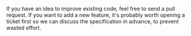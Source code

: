 If you have an idea to improve existing code, feel free to send a pull request. If you want to add a new feature, it's probably worth opening a ticket first so we can discuss the specification in advance, to prevent wasted effort.